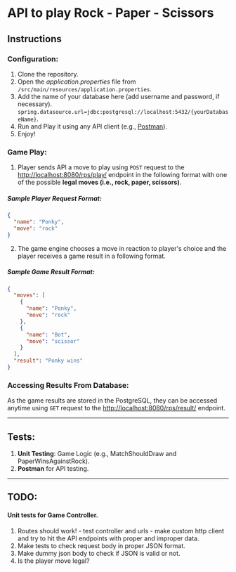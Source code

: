 # API to play Rock - Paper - Scissors
## Instructions
### Configuration:
1. Clone the repository.
2. Open the *application.properties* file from `/src/main/resources/application.properties`. 
3. Add the name of your database here (add username and password, if necessary). `spring.datasource.url=jdbc:postgresql://localhost:5432/{yourDatabaseName}`.
4. Run and Play it using any API client (e.g., [Postman](https://www.postman.com/ "Postman")).
5. Enjoy! 

### Game Play:

1. Player sends API a move to play using `POST` request to the [http://localhost:8080/rps/play/](http://localhost:8080/rps/play/ "http://localhost:8080/rps/play/") endpoint in the following format with one of the possible **legal moves (i.e., rock, paper, scissors)**.

#####  Sample Player Request Format:
```json
{
  "name": "Ponky",
  "move": "rock"
}
```

2. The game engine chooses a move in reaction to player's choice and the player receives a game result in a following format. 

##### Sample Game Result Format:
```json
{
  "moves": [
    {
      "name": "Ponky",
      "move": "rock"
    },
    {
      "name": "Bot",
      "move": "scissor"
    }
  ],
  "result": "Ponky wins"
}
```

### Accessing Results From Database:

As the game results are stored in the PostgreSQL, they can be accessed anytime using `GET` request to the [http://localhost:8080/rps/result/](http://localhost:8080/rps/result/ "http://localhost:8080/rps/result/") endpoint. 

------------
## Tests:

1. **Unit Testing**: Game Logic (e.g., MatchShouldDraw and PaperWinsAgainstRock). 
2. **Postman** for API testing. 

------------
## TODO:

#### Unit tests for Game Controller.
1. Routes should work! - test controller and urls - make custom http client and try to hit the API endpoints with proper and improper data.
2. Make tests to check request body in proper JSON format.
3. Make dummy json body to check if JSON is valid or not.
4. Is the player move legal?
